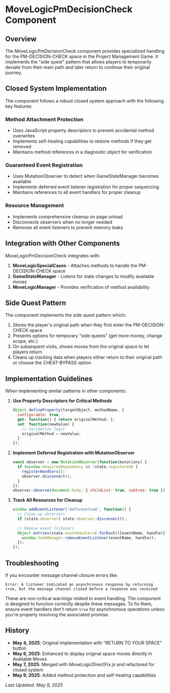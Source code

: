 # MoveLogicPmDecisionCheck Component

## Overview

The MoveLogicPmDecisionCheck component provides specialized handling for the PM-DECISION-CHECK space in the Project Management Game. It implements the "side quest" pattern that allows players to temporarily deviate from their main path and later return to continue their original journey.

## Closed System Implementation

The component follows a robust closed system approach with the following key features:

### Method Attachment Protection

- Uses JavaScript property descriptors to prevent accidental method overwrites
- Implements self-healing capabilities to restore methods if they get removed
- Maintains method references in a diagnostic object for verification

### Guaranteed Event Registration

- Uses MutationObserver to detect when GameStateManager becomes available
- Implements deferred event listener registration for proper sequencing
- Maintains references to all event handlers for proper cleanup

### Resource Management

- Implements comprehensive cleanup on page unload
- Disconnects observers when no longer needed
- Removes all event listeners to prevent memory leaks

## Integration with Other Components

MoveLogicPmDecisionCheck integrates with:

1. **MoveLogicSpecialCases** - Attaches methods to handle the PM-DECISION-CHECK space
2. **GameStateManager** - Listens for state changes to modify available moves
3. **MoveLogicManager** - Provides verification of method availability

## Side Quest Pattern

The component implements the side quest pattern which:

1. Stores the player's original path when they first enter the PM-DECISION-CHECK space
2. Presents options for temporary "side quests" (get more money, change scope, etc.)
3. On subsequent visits, shows moves from the original space to let players return
4. Cleans up tracking data when players either return to their original path or choose the CHEAT-BYPASS option

## Implementation Guidelines

When implementing similar patterns in other components:

1. **Use Property Descriptors for Critical Methods**
   ```javascript
   Object.defineProperty(targetObject, methodName, {
     configurable: true,
     get: function() { return originalMethod; },
     set: function(newValue) {
       // Validation logic
       originalMethod = newValue;
     }
   });
   ```

2. **Implement Deferred Registration with MutationObserver**
   ```javascript
   const observer = new MutationObserver(function(mutations) {
     if (window.RequiredDependency && !state.registered) {
       registerHandlers();
       observer.disconnect();
     }
   });
   observer.observe(document.body, { childList: true, subtree: true });
   ```

3. **Track All Resources for Cleanup**
   ```javascript
   window.addEventListener('beforeunload', function() {
     // Clean up observers
     if (state.observer) state.observer.disconnect();
     
     // Remove event listeners
     Object.entries(state.eventHandlers).forEach(([eventName, handler]) => {
       window.SomeManager.removeEventListener(eventName, handler);
     });
   });
   ```

## Troubleshooting

If you encounter message channel closure errors like:
```
Error: A listener indicated an asynchronous response by returning true, but the message channel closed before a response was received
```

These are non-critical warnings related to event handling. The component is designed to function correctly despite these messages. To fix them, ensure event handlers don't return `true` for asynchronous operations unless you're properly resolving the associated promise.

## History

- **May 4, 2025**: Original implementation with "RETURN TO YOUR SPACE" button
- **May 6, 2025**: Enhanced to display original space moves directly in Available Moves
- **May 7, 2025**: Merged with MoveLogicDirectFix.js and refactored for closed system
- **May 9, 2025**: Added method protection and self-healing capabilities

*Last Updated: May 9, 2025*